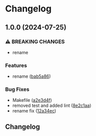 # Changelog

## 1.0.0 (2024-07-25)


### ⚠ BREAKING CHANGES

* rename

### Features

* rename ([bab5a86](https://github.com/VU-ASE/dummy-service/commit/bab5a86415bc69cb156f39788d782fd1e27c7ea1))


### Bug Fixes

* Makefile ([a2e3d4f](https://github.com/VU-ASE/dummy-service/commit/a2e3d4fe4a76b755ec6149c9213d43f369ff897f))
* removed test and added lint ([8e2c1aa](https://github.com/VU-ASE/dummy-service/commit/8e2c1aa96045b604b6ce730a87de487dc5bdc202))
* rename fix ([12a34ec](https://github.com/VU-ASE/dummy-service/commit/12a34ec74debad07c8daa485117603ddff8b3de5))

## Changelog

